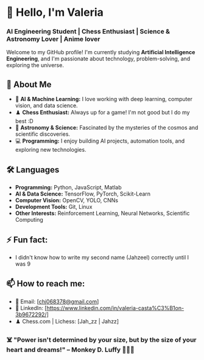 <!--
**ValeriaJahzeel/ValeriaJahzeel** is a ✨ _special_ ✨ repository because its `README.md` (this file) appears on your GitHub profile.
Here are some ideas to get you started:

- 🔭 I’m currently working on ...
- 🌱 I’m currently learning ...
- 👯 I’m looking to collaborate on ...
- 🤔 I’m looking for help with ...
- 💬 Ask me about ...
- 📫 How to reach me: ...
- 😄 Pronouns: ...
- ⚡ Fun fact: ...
-->
# 👋 Hello, I'm Valeria 

### AI Engineering Student | Chess Enthusiast | Science & Astronomy Lover | Anime lover

Welcome to my GitHub profile! I'm currently studying **Artificial Intelligence Engineering**, and I'm passionate about technology, problem-solving, and exploring the universe.  

## 🌟 About Me  
- 🔹 **AI & Machine Learning:** I love working with deep learning, computer vision, and data science.  
- ♟️ **Chess Enthusiast:** Always up for a game! I'm not good but I do my best :D  
- 🔭 **Astronomy & Science:** Fascinated by the mysteries of the cosmos and scientific discoveries.  
- 💻 **Programming:** I enjoy building AI projects, automation tools, and exploring new technologies.  

## 🛠️ Languages
- **Programming:** Python, JavaScript, Matlab 
- **AI & Data Science:** TensorFlow, PyTorch, Scikit-Learn  
- **Computer Vision:** OpenCV, YOLO, CNNs  
- **Development Tools:** Git, Linux  
- **Other Interests:** Reinforcement Learning, Neural Networks, Scientific Computing  

<!--
## 📌 Projects & Contributions  
- 🔭 **[Project Name 1]** - Short description of your project.  
- ♟️ **[Project Name 2]** - Maybe a chess-related AI?  
- 🚀 **[Project Name 3]** - Something related to astronomy?  
-->

## ⚡ Fun fact: 
- I didn't know how to write my second name (Jahzeel) correctly until I was 9

## 📫 How to reach me:
- 📧 Email: [chj068378@gmail.com]  
- 🔗 LinkedIn: [https://www.linkedin.com/in/valeria-casta%C3%B1on-3b9672292/]  
- ♟️ Chess.com | Lichess: [Jah_zz | Jahzz]  



### ☠️ **"Power isn't determined by your size, but by the size of your heart and dreams!"** – Monkey D. Luffy 🏴‍☠️🔥  
